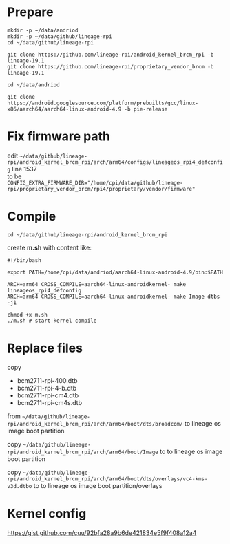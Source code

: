 # Prepare
```
mkdir -p ~/data/andriod
mkdir -p ~/data/github/lineage-rpi
cd ~/data/github/lineage-rpi

git clone https://github.com/lineage-rpi/android_kernel_brcm_rpi -b lineage-19.1
git clone https://github.com/lineage-rpi/proprietary_vendor_brcm -b lineage-19.1

cd ~/data/andriod

git clone https://android.googlesource.com/platform/prebuilts/gcc/linux-x86/aarch64/aarch64-linux-android-4.9 -b pie-release
```
# Fix firmware path

edit `~/data/github/lineage-rpi/android_kernel_brcm_rpi/arch/arm64/configs/lineageos_rpi4_defconfig` line 1537  
to be  
`CONFIG_EXTRA_FIRMWARE_DIR="/home/cpi/data/github/lineage-rpi/proprietary_vendor_brcm/rpi4/proprietary/vendor/firmware"`  

# Compile

```
cd ~/data/github/lineage-rpi/android_kernel_brcm_rpi
```

create **m.sh** with content like:

```
#!/bin/bash

export PATH=/home/cpi/data/andriod/aarch64-linux-android-4.9/bin:$PATH

ARCH=arm64 CROSS_COMPILE=aarch64-linux-androidkernel- make lineageos_rpi4_defconfig
ARCH=arm64 CROSS_COMPILE=aarch64-linux-androidkernel- make Image dtbs -j1
```

```
chmod +x m.sh
./m.sh # start kernel compile
```

# Replace files
copy 
* bcm2711-rpi-400.dtb
* bcm2711-rpi-4-b.dtb
* bcm2711-rpi-cm4.dtb
* bcm2711-rpi-cm4s.dtb  


from `~/data/github/lineage-rpi/android_kernel_brcm_rpi/arch/arm64/boot/dts/broadcom/` to lineage os image boot partition

copy `~/data/github/lineage-rpi/android_kernel_brcm_rpi/arch/arm64/boot/Image` to to lineage os image boot partition

copy `~/data/github/lineage-rpi/android_kernel_brcm_rpi/arch/arm64/boot/dts/overlays/vc4-kms-v3d.dtbo` to to lineage os image boot partition/overlays

# Kernel config
https://gist.github.com/cuu/92bfa28a9b6de421834e5f9f408a12a4
